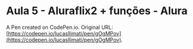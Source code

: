 # Aula 5 - Aluraflix2 + funções - Alura

A Pen created on CodePen.io. Original URL: [https://codepen.io/lucasllimati/pen/gOgMPov](https://codepen.io/lucasllimati/pen/gOgMPov).


